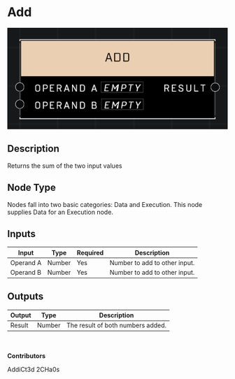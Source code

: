 # Add
![](../../../.gitbook/assets/add.png)
## Description
Returns the sum of the two input values

## Node Type
Nodes fall into two basic categories: Data and Execution. This node supplies Data for an Execution node.

## Inputs
| Input | Type | Required | Description |
|------------------|------------------|----------|--------------------------------------------------------------|
| Operand A | Number | Yes | Number to add to other input. |
| Operand B | Number | Yes | Number to add to other input. |

## Outputs
| Output | Type | Description |
|------------------|------------------|--------------------------------------------------------------|
| Result | Number | The result of both numbers added. |

\
\
**Contributors**

AddiCt3d 2CHa0s